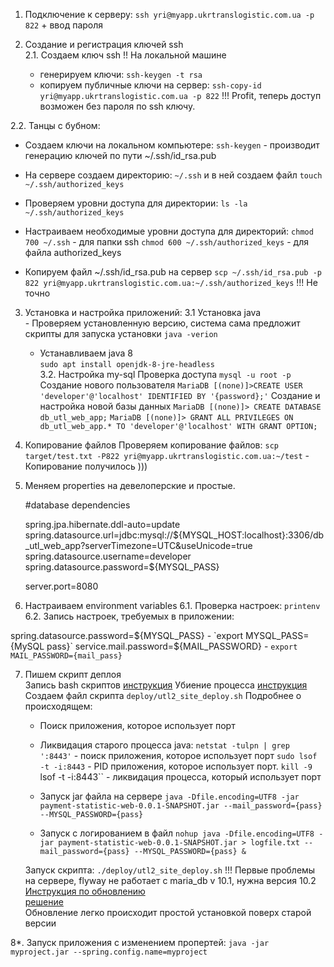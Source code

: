 1. Подключение к серверу:
    `ssh yri@myapp.ukrtranslogistic.com.ua -p 822` +  ввод пароля
    
2. Создание и регистрация ключей ssh  
2.1. Создаем ключ ssh
    !! На локальной машине
     - генерируем ключи: `ssh-keygen -t rsa`
     - копируем публичные ключи на сервер: `ssh-copy-id yri@myapp.ukrtranslogistic.com.ua -p 822`
    !!! Profit, теперь доступ возможен без пароля по ssh ключу.    
       
2.2. Танцы с бубном:
  - Создаем ключи на локальном компьютере:
  `ssh-keygen` - производит генерацию ключей по пути ~/.ssh/id_rsa.pub
  
   - На сервере создаем директорию:
    `~/.ssh` и в ней создаем файл `touch ~/.ssh/authorized_keys`
    
   - Проверяем уровни доступа для директории:
    `ls -la ~/.ssh/authorized_keys`
   - Настраиваем необходимые уровни доступа для директорий:
   `chmod 700 ~/.ssh` - для папки ssh
   `chmod 600 ~/.ssh/authorized_keys` - для файла authorized_keys
   - Копируем файл ~/.ssh/id_rsa.pub на сервер
   `scp ~/.ssh/id_rsa.pub -p 822 yri@myapp.ukrtranslogistic.com.ua:~/.ssh/authorized_keys` !!! Не точно        
       
       
       
3. Установка и настройка приложений:
3.1 Установка java        
       -  Проверяем установленную версию, система сама предложит скрипты для запуска установки
       `java -verion`
        
      - Устанавливаем java 8    
         `sudo apt install openjdk-8-jre-headless`   
3.2. Настройка my-sql
    Проверка доступа
    `mysql -u root -p `
    Создание нового пользователя
    `MariaDB [(none)]>CREATE USER 'developer'@'localhost' IDENTIFIED BY '{password};'`
    Создание и настройка новой базы данных
    `MariaDB [(none)]> CREATE DATABASE db_utl_web_app;`
    `MariaDB [(none)]> GRANT ALL PRIVILEGES ON db_utl_web_app.* TO 'developer'@'localhost' WITH GRANT OPTION;`
4. Копирование файлов
    Проверяем копирование файлов:
    `scp target/test.txt -P822 yri@myapp.ukrtranslogistic.com.ua:~/test` - Копирование получилось )))
5. Меняем properties на девелоперские и простые.


    #database dependencies
    
    spring.jpa.hibernate.ddl-auto=update
    spring.datasource.url=jdbc:mysql://${MYSQL_HOST:localhost}:3306/db_utl_web_app?serverTimezone=UTC&useUnicode=true
    spring.datasource.username=developer
    spring.datasource.password=${MYSQL_PASS}
    
    server.port=8080

6. Настраиваем environment variables
6.1. Проверка настроек:
    `printenv`
6.2. Запись настроек, требуемых в приложении:

spring.datasource.password=${MYSQL_PASS} - `export MYSQL_PASS={MySQL pass}`
service.mail.password=${MAIL_PASSWORD} - `export MAIL_PASSWORD={mail_pass}`    

7. Пишем скрипт деплоя    
    Запись bash скриптов [инструкция](https://habr.com/ru/company/ruvds/blog/325522/)
    Убиение процесса [инструкция](https://pingvinus.ru/note/ps-kill-killall)
    Создаем файл скрипта `deploy/utl2_site_deploy.sh`
    Подробнее о происходящем:
    - Поиск приложения, которое использует порт
    
    - Ликвидация старого процесса java:
    `netstat -tulpn | grep ':8443'`  - поиск приложения, которое использует порт
    `sudo lsof -t -i:8443` - PID приложения, которое использует порт.
    `kill -9 `lsof -t -i:8443`` - ликвидация процесса, который использует порт
        
    - Запуск jar файла на сервере
     `java -Dfile.encoding=UTF8 -jar payment-statistic-web-0.0.1-SNAPSHOT.jar --mail_password={pass} --MYSQL_PASSWORD={pass}`
    - Запуск с логированием в файл 
      `nohup java -Dfile.encoding=UTF8 -jar payment-statistic-web-0.0.1-SNAPSHOT.jar > logfile.txt --mail_password={pass} --MYSQL_PASSWORD={pass} &`   
    
    Запуск скрипта:
    `./deploy/utl2_site_deploy.sh`
!!! Первые проблемы на сервере, flyway не работает с maria_db v 10.1, нужна версия 10.2
[Инструкция по обновлению](https://mariadb.com/kb/en/upgrading-from-mariadb-101-to-mariadb-102/)  
[решение](https://downloads.mariadb.org/mariadb/repositories/#distro=Ubuntu&distro_release=bionic--ubuntu_bionic&mirror=host-europe&version=10.4)  
Обновление легко происходит простой установкой поверх старой версии

8*. Запуск приложения с изменением пропертей:
`java -jar myproject.jar --spring.config.name=myproject`
